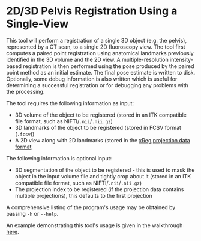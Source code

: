# 2D/3D Pelvis Registration Using a Single-View
This tool will perform a registration of a single 3D object (e.g. the pelvis), represented by a CT scan, to a single 2D fluoroscopy view.
The tool first computes a paired point registration using anatomical landmarks previously identified in the 3D volume and the 2D view.
A multiple-resolution intensity-based registration is then performed using the pose produced by the paired point method as an initial estimate.
The final pose estimate is written to disk.
Optionally, some debug information is also written which is useful for determining a successful registration or for debugging any problems with the processing.

The tool requires the following information as input:
  * 3D volume of the object to be registered (stored in an ITK compatible file format, such as NIFTI/`.nii`/`.nii.gz`)
  * 3D landmarks of the object to be registered (stored in FCSV format (`.fcsv`))
  * A 2D view along with 2D landmarks (stored in the [xReg projection data format](https://github.com/rg2/jhmr-v2/wiki/Projection-Data-HDF5-File)

The following information is optional input:
  * 3D segmentation of the object to be registered - this is used to mask the object in the input volume file and tightly crop about it (stored in an ITK compatible file format, such as NIFTI/`.nii`/`.nii.gz`)
  * The projection index to be registered (if the projection data contains multiple projections), this defaults to the first projection

A comprehensive listing of the program's usage may be obtained by passing `-h` or `--help`.

An example demonstrating this tool's usage is given in the walkthrough [here](https://github.com/rg2/jhmr-v2/wiki/Walkthrough%3A-Single-View-Pelvis-Registration).